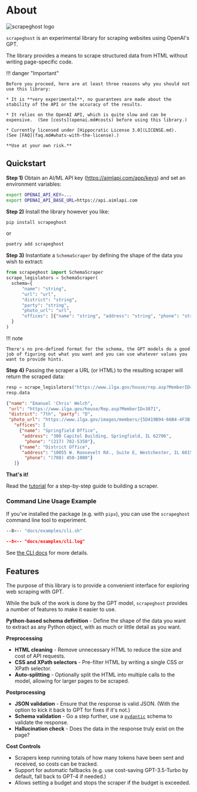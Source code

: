 # About

![scrapeghost logo](assets/scrapeghost.png)

`scrapeghost` is an experimental library for scraping websites using OpenAI's GPT.

The library provides a means to scrape structured data from HTML without writing page-specific code.

!!! danger "Important"

    Before you proceed, here are at least three reasons why you should not use this library:
    
    * It is **very experimental**, no guarantees are made about the stability of the API or the accuracy of the results.

    * It relies on the OpenAI API, which is quite slow and can be expensive.  (See [costs](openai.md#costs) before using this library.)

    * Currently licensed under [Hippocratic License 3.0](LICENSE.md).   (See [FAQ](faq.md#whats-with-the-license).)

    **Use at your own risk.**


## Quickstart

**Step 1)** Obtain an AI/ML API key (<https://aimlapi.com/app/keys>) and set an environment variables:

```bash
export OPENAI_API_KEY=...
export OPENAI_API_BASE_URL=https://api.aimlapi.com
```

**Step 2)** Install the library however you like:

```bash
pip install scrapeghost
```
or
```bash
poetry add scrapeghost
```

**Step 3)** Instantiate a `SchemaScraper` by defining the shape of the data you wish to extract:

```python
from scrapeghost import SchemaScraper
scrape_legislators = SchemaScraper(
  schema={
      "name": "string",
      "url": "url",
      "district": "string",
      "party": "string",
      "photo_url": "url",
      "offices": [{"name": "string", "address": "string", "phone": "string"}],
  }
)
```

!!! note

    There's no pre-defined format for the schema, the GPT models do a good job of figuring out what you want and you can use whatever values you want to provide hints.

**Step 4)** Passing the scraper a URL (or HTML) to the resulting scraper will return the scraped data:

```python
resp = scrape_legislators("https://www.ilga.gov/house/rep.asp?MemberID=3071")
resp.data
```
```json
{"name": "Emanuel 'Chris' Welch",
 "url": "https://www.ilga.gov/house/Rep.asp?MemberID=3071",
 "district": "7th", "party": "D", 
 "photo_url": "https://www.ilga.gov/images/members/{5D419B94-66B4-4F3B-86F1-BFF37B3FA55C}.jpg",
   "offices": [
     {"name": "Springfield Office",
      "address": "300 Capitol Building, Springfield, IL 62706",
       "phone": "(217) 782-5350"},
     {"name": "District Office",
      "address": "10055 W. Roosevelt Rd., Suite E, Westchester, IL 60154",
       "phone": "(708) 450-1000"}
   ]}
```

**That's it!**

Read the [tutorial](tutorial.md) for a step-by-step guide to building a scraper.

### Command Line Usage Example

If you've installed the package (e.g. with `pipx`), you can use the `scrapeghost` command line tool to experiment.

```bash
--8<-- "docs/examples/cli.sh"
```
```json
--8<-- "docs/examples/cli.log"
```

See [the CLI docs](cli.md) for more details.

## Features

The purpose of this library is to provide a convenient interface for exploring web scraping with GPT.

While the bulk of the work is done by the GPT model, `scrapeghost` provides a number of features to make it easier to use.

**Python-based schema definition** - Define the shape of the data you want to extract as any Python object, with as much or little detail as you want.

**Preprocessing**

* **HTML cleaning** - Remove unnecessary HTML to reduce the size and cost of API requests.
* **CSS and XPath selectors** - Pre-filter HTML by writing a single CSS or XPath selector.
* **Auto-splitting** - Optionally split the HTML into multiple calls to the model, allowing for larger pages to be scraped.

**Postprocessing**

* **JSON validation** - Ensure that the response is valid JSON.  (With the option to kick it back to GPT for fixes if it's not.)
* **Schema validation** - Go a step further, use a [`pydantic`](https://pydantic-docs.helpmanual.io/) schema to validate the response.
* **Hallucination check** - Does the data in the response truly exist on the page?

**Cost Controls**

* Scrapers keep running totals of how many tokens have been sent and received, so costs can be tracked.
* Support for automatic fallbacks (e.g. use cost-saving GPT-3.5-Turbo by default, fall back to GPT-4 if needed.)
* Allows setting a budget and stops the scraper if the budget is exceeded.